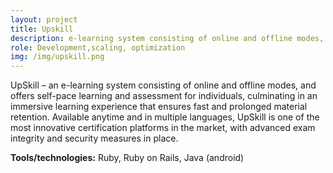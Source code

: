 ```yaml
---
layout: project
title: Upskill
description: e-learning system consisting of online and offline modes, and offers self-pace learning and assessment for individuals 
role: Development,scaling, optimization
img: /img/upskill.png
---
```



UpSkill – an e-learning system consisting of online and offline modes, and offers self-pace learning and assessment for individuals, culminating in an immersive learning experience that ensures fast and prolonged material retention. Available anytime and in multiple languages, UpSkill is one of the most innovative certification platforms in the market, with advanced exam integrity and security measures in place.
       
<strong>Tools/technologies:</strong> Ruby, Ruby on Rails, Java (android)